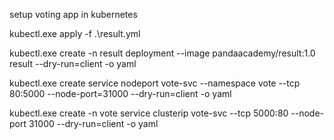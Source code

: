 setup voting app in kubernetes

kubectl.exe apply -f .\result.yml

kubectl.exe create -n result deployment --image pandaacademy/result:1.0  result  --dry-run=client -o yaml

kubectl.exe create service nodeport  vote-svc --namespace vote  --tcp 80:5000 --node-port=31000 --dry-run=client -o yaml

kubectl.exe create -n vote  service clusterip vote-svc --tcp 5000:80 --node-port 31000 --dry-run=client -o yaml